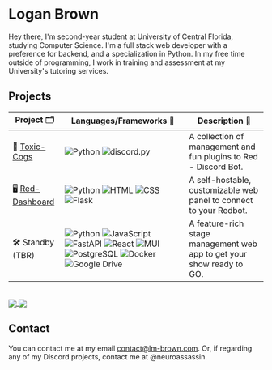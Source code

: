 <h1>Logan Brown</h1>

<p>Hey there, I'm second-year student at University of Central Florida, studying Computer Science. I'm a full stack web developer with a preference for backend, and a specialization in Python. In my free time outside of programming, I work in training and assessment at my University's tutoring services.</p>

<h2>Projects</h2>

| Project 🗂️ | Languages/Frameworks 🧲 | Description 📝 |
| ---------- | -------------------- | ----------- |
| 🔌 <a href="https://github.com/NeuroAssassin/Toxic-Cogs">Toxic-Cogs</a> | ![Python](https://img.shields.io/badge/-Python-000?&logo=Python) ![discord.py](https://img.shields.io/badge/-discord.py-000?&logo=Discord) | A collection of management and fun plugins to Red - Discord Bot. |
| 🖥️ <a href="https://github.com/Cog-Creators/Red-Dashboard">Red-Dashboard</a> | ![Python](https://img.shields.io/badge/-Python-000?&logo=Python) ![HTML](https://img.shields.io/badge/-HTML-000?&logo=HTML5) ![CSS](https://img.shields.io/badge/-CSS-000?&logo=CSS3) ![Flask](https://img.shields.io/badge/-Flask-000?&logo=Flask) | A self-hostable, customizable web panel to connect to your Redbot.  |
| 🛠️ Standby (TBR) | ![Python](https://img.shields.io/badge/-Python-000?&logo=Python) ![JavaScript](https://img.shields.io/badge/-JavaScript-000?&logo=Javascript) ![FastAPI](https://img.shields.io/badge/-FastAPI-000?&logo=FastAPI) ![React](https://img.shields.io/badge/-React-000?&logo=React) ![MUI](https://img.shields.io/badge/-MUI-000?&logo=MUI) ![PostgreSQL](https://img.shields.io/badge/-PostgreSQL-000?&logo=PostgreSQL) ![Docker](https://img.shields.io/badge/-Docker-000?&logo=Docker) ![Google Drive](https://img.shields.io/badge/-Google%20Drive-000?&logo=googledrive) | A feature-rich stage management web app to get your show ready to GO. |
<br>
<a href="https://github.com/NeuroAssassin/Toxic-Cogs">
  <img align="center" src="https://github-readme-stats.vercel.app/api/pin/?username=NeuroAssassin&repo=Toxic-Cogs&show_owner=true&theme=dark" />
</a>
<a href="https://github.com/Cog-Creators/Red-Dashboard">
  <img align="center" src="https://github-readme-stats.vercel.app/api/pin/?username=Cog-Creators&repo=Red-Dashboard&show_owner=true&theme=dark" />
</a>

<h2>Contact</h2>

<p>You can contact me at my email <a href="mailto:contact@lm-brown.com">contact@lm-brown.com</a>. Or, if regarding any of my Discord projects, contact me at @neuroassassin.</p>
